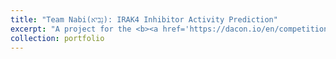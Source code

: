```yaml
---
title: "Team Nabi(נָבִיא): IRAK4 Inhibitor Activity Prediction"
excerpt: "A project for the <b><a href='https://dacon.io/en/competitions/official/236336/overview/description'>Jump AI 2024: AI Drug Discovery Competition<\a></b>, where our team, <b>Nabi</b>, predicted IRAK4 IC50 activity of given SMILES and won <b>3rd place</b>. Supervised by Prof. <b>Jaeyoung Chun</b> [<a href='https://docs.google.com/presentation/d/1pIisD9sVf9C2-k3BMpiftzBL9fMo5g3igolpRQcgHbQ/edit?usp=sharing'>PPT</a>] [<a href='https://docs.google.com/presentation/d/1qFfN28qXwNlgYS2YKq8d0g6Ketx-fRLAdFfkktFImCs/edit?usp=sharing'>Poster</a>]"
collection: portfolio
---
```


